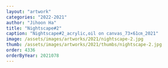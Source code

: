 ```yaml
---
layout: "artwork"
categories: "2022-2021"
author: "Jihoon Ha"
title: "Nightscape#2"
caption: "Nightscape#2_acrylic,oil on canvas_73×61㎝_2021"
image: /assets/images/artworks/2021/nightscape-2.jpg
thumb: /assets/images/artworks/2021/thumbs/nightscape-2.jpg
order: 4336
orderByYear: 2021078
---
```

